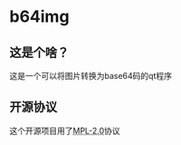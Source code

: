# b64img



## 这是个啥？

这是一个可以将图片转换为base64码的qt程序



## 开源协议

这个开源项目用了<acronym title="Mozilla Public License 2.0">MPL-2.0</acronym>协议